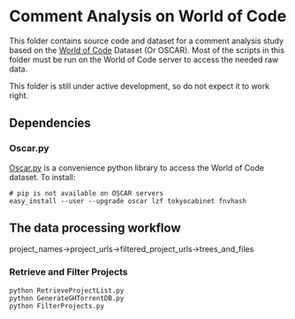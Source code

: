 # Comment Analysis on World of Code

This folder contains source code and dataset for a comment analysis study based on the [World of Code](https://github.com/ssc-oscar) Dataset (Or OSCAR). Most of the scripts in this folder must be run on the World of Code server to access the needed raw data.

This folder is still under active development, so do not expect it to work right.

## Dependencies

### Oscar.py

[Oscar.py](https://github.com/ssc-oscar/oscar.py) is a convenience python library to access the World of Code dataset. To install:

```
# pip is not available on OSCAR servers
easy_install --user --upgrade oscar lzf tokyocabinet fnvhash
```

## The data processing workflow

project_names->project_urls->filtered_project_urls->trees_and_files

### Retrieve and Filter Projects

```
python RetrieveProjectList.py
python GenerateGHTorrentDB.py
python FilterProjects.py
```
